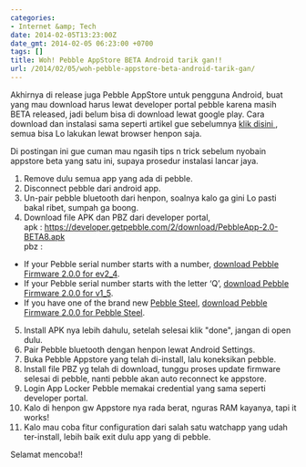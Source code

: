 ```yaml
---
categories:
- Internet &amp; Tech
date: 2014-02-05T13:23:00Z
date_gmt: 2014-02-05 06:23:00 +0700
tags: []
title: Woh! Pebble AppStore BETA Android tarik gan!!
url: /2014/02/05/woh-pebble-appstore-beta-android-tarik-gan/
---
```


Akhirnya di release juga Pebble AppStore untuk pengguna Android, buat yang mau download harus lewat developer portal pebble karena masih BETA released, jadi belum bisa di download lewat google play. Cara download dan instalasi sama seperti artikel gue sebelumnya [klik disini ](http://khalidadisendjaja.web.id/2013/12/16/cara-update-firmware-pebble-ke-sdk-2-beta-version/), semua bisa Lo lakukan lewat browser henpon saja.

Di postingan ini gue cuman mau ngasih tips n trick sebelum nyobain appstore beta yang satu ini, supaya prosedur instalasi lancar jaya.

1. Remove dulu semua app yang ada di pebble.
2. Disconnect pebble dari android app.
3. Un-pair pebble bluetooth dari henpon, soalnya kalo ga gini Lo pasti bakal ribet, sumpah ga boong.
4. Download file APK dan PBZ dari developer portal,  
 apk : <https://developer.getpebble.com/2/download/PebbleApp-2.0-BETA8.apk>  
 pbz : 
  - If your Pebble serial number starts with a number, [download Pebble Firmware 2.0.0 for ev2\_4](https://developer.getpebble.com/2/download/Pebble-2.0.0-ev2_4.pbz).
  - If your Pebble serial number starts with the letter ‘Q’, [download Pebble Firmware 2.0.0 for v1\_5](https://developer.getpebble.com/2/download/Pebble-2.0.0-v1_5.pbz).
  - If you have one of the brand new [Pebble Steel](http://www.getpebble.com/steel), [download Pebble Firmware 2.0.0 for Pebble Steel](https://developer.getpebble.com/2/download/Pebble-2.0.0-v2_0.pbz).
5. Install APK nya lebih dahulu, setelah selesai klik "done", jangan di open dulu.
6. Pair Pebble bluetooth dengan henpon lewat Android Settings.
7. Buka Pebble Appstore yang telah di-install, lalu koneksikan pebble.
8. Install file PBZ yg telah di download, tunggu proses update firmware selesai di pebble, nanti pebble akan auto reconnect ke appstore.
9. Login App Locker Pebble memakai credential yang sama seperti developer portal.
10. Kalo di henpon gw Appstore nya rada berat, nguras RAM kayanya, tapi it works!
11. Kalo mau coba fitur configuration dari salah satu watchapp yang udah ter-install, lebih baik exit dulu app yang di pebble.

Selamat mencoba!!
